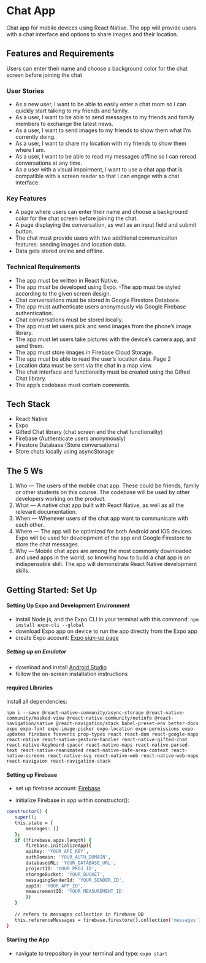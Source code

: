 # Chat App
Chat app for mobile devices using React Native. The app will provide users with a chat interface and options to share images and their location.


## Features and Requirements
Users can enter their name and choose a background color for the chat screen before joining the chat

### User Stories
- As a new user, I want to be able to easily enter a chat room so I can quickly start talking to my
friends and family.
- As a user, I want to be able to send messages to my friends and family members to exchange
the latest news.
- As a user, I want to send images to my friends to show them what I’m currently doing.
- As a user, I want to share my location with my friends to show them where I am.
- As a user, I want to be able to read my messages offline so I can reread conversations at any
time.
- As a user with a visual impairment, I want to use a chat app that is compatible with a screen
reader so that I can engage with a chat interface.

### Key Features
- A page where users can enter their name and choose a background color for the chat screen
before joining the chat.
- A page displaying the conversation, as well as an input field and submit button.
- The chat must provide users with two additional communication features: sending images
and location data.
- Data gets stored online and offline.

### Technical Requirements
- The app must be written in React Native.
- The app must be developed using Expo.
-The app must be styled according to the given screen design.
- Chat conversations must be stored in Google Firestore Database.
- The app must authenticate users anonymously via Google Firebase authentication.
- Chat conversations must be stored locally.
- The app must let users pick and send images from the phone’s image library.
- The app must let users take pictures with the device’s camera app, and send them.
- The app must store images in Firebase Cloud Storage.
- The app must be able to read the user’s location data.
Page 2
- Location data must be sent via the chat in a map view.
- The chat interface and functionality must be created using the Gifted Chat library.
- The app’s codebase must contain comments.



## Tech Stack
- React Native
- Expo
- Gifted Chat library (chat screen and the chat functionality)
- Firebase (Authenticate users anonymously)
- Firestore Database (Store conversations)
- Store chats locally using asyncStorage


## The 5 Ws
1. Who — The users of the mobile chat app. These could be friends, family or other
students on this course. The codebase will be used by other developers working on
the product.
2. What — A native chat app built with React Native, as well as all the relevant
documentation.
3. When — Whenever users of the chat app want to communicate with each other.
4. Where — The app will be optimized for both Android and iOS devices.
Expo will be used for development of the app and Google Firestore to store the chat messages.
5. Why — Mobile chat apps are among the most commonly downloaded and used apps
in the world, so knowing how to build a chat app is an indispensable skill. The app
will demonstrate React Native development skills.


## Getting Started: Set Up
#### Setting Up Expo and  Development Environment
- install Node.js, and  the Expo CLI in your terminal with this command:
`
npm install expo-cli --global
`
- download Expo app on device to run the app directly from the Expo app
- create Expo account: [Expo sign-up page](https://expo.io/signup)


##### Setting up an Emulator
- download and install [Android Studio](https://docs.expo.io/versions/v32.0.0/workflow/android-studio-emulator/ "Android Studio")
- follow the on-screen installation instructions


#### required Libraries
install all dependencies:

 `npm i --save @react-native-community/async-storage @react-native-community/masked-view @react-native-community/netinfo @react-navigation/native @react-navigation/stack babel-preset-env better-docs expo expo-font expo-image-picker expo-location expo-permissions expo-updates firebase fsevents prop-types react react-dom react-google-maps react-native react-native-gesture-handler react-native-gifted-chat react-native-keyboard-spacer react-native-maps react-native-parsed-text react-native-reanimated react-native-safe-area-context react-native-screens react-native-svg react-native-web react-native-web-maps react-navigaion react-navigation-stack`


 #### Setting up Firebase
 - set up firebase account: [Firebase](https://firebase.google.com)

 - initialize Firebase in app within constructor():
 ```sh
constructor() {
    super();
    this.state = {
        messages: []
    };
    if (!firebase.apps.length) {
        firebase.initializeApp({
        apiKey: 'YOUR_API_KEY',
        authDomain: 'YOUR_AUTH_DOMAIN',
        databaseURL: 'YOUR_DATABASE_URL',
        projectID: 'YOUR_PROJ_ID',
        storageBucket: 'YOUR_BUCKET',
        messagingSenderId: 'YOUR_SENDER_ID',
        appId: 'YOUR_APP_ID',
        measurementID: 'YOUR_MEASUREMENT_ID'
        })
    }
    
    // refers to messages collection in firebase DB
    this.referenceMessages = firebase.firestore().collection('messages');
}
```

#### Starting the App
- navigate to trepository in your terminal and type:
`expo start`